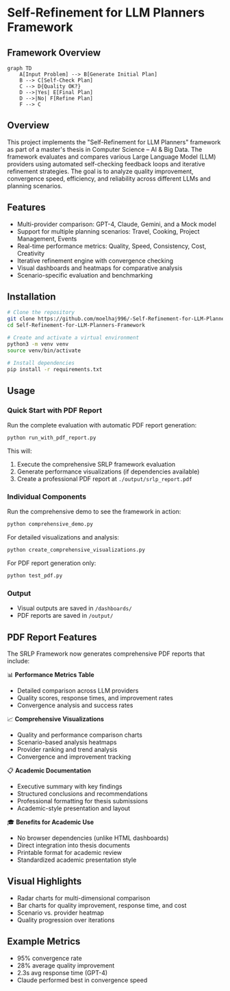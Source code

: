 # Self-Refinement for LLM Planners Framework

## Framework Overview

```mermaid
graph TD
    A[Input Problem] --> B[Generate Initial Plan]
    B --> C[Self-Check Plan]
    C --> D{Quality OK?}
    D -->|Yes| E[Final Plan]
    D -->|No| F[Refine Plan]
    F --> C
```

## Overview
This project implements the "Self-Refinement for LLM Planners" framework as part of a master's thesis in Computer Science – AI & Big Data. The framework evaluates and compares various Large Language Model (LLM) providers using automated self-checking feedback loops and iterative refinement strategies. The goal is to analyze quality improvement, convergence speed, efficiency, and reliability across different LLMs and planning scenarios.

## Features
- Multi-provider comparison: GPT-4, Claude, Gemini, and a Mock model
- Support for multiple planning scenarios: Travel, Cooking, Project Management, Events
- Real-time performance metrics: Quality, Speed, Consistency, Cost, Creativity
- Iterative refinement engine with convergence checking
- Visual dashboards and heatmaps for comparative analysis
- Scenario-specific evaluation and benchmarking


## Installation
```bash
# Clone the repository
git clone https://github.com/moelhaj996/-Self-Refinement-for-LLM-Planners-Framework.git
cd Self-Refinement-for-LLM-Planners-Framework

# Create and activate a virtual environment
python3 -m venv venv
source venv/bin/activate

# Install dependencies
pip install -r requirements.txt
```

## Usage

### Quick Start with PDF Report

Run the complete evaluation with automatic PDF report generation:

```bash
python run_with_pdf_report.py
```

This will:
1. Execute the comprehensive SRLP framework evaluation
2. Generate performance visualizations (if dependencies available)
3. Create a professional PDF report at `./output/srlp_report.pdf`

### Individual Components

Run the comprehensive demo to see the framework in action:

```bash
python comprehensive_demo.py
```

For detailed visualizations and analysis:

```bash
python create_comprehensive_visualizations.py
```

For PDF report generation only:

```bash
python test_pdf.py
```

### Output
- Visual outputs are saved in `/dashboards/`
- PDF reports are saved in `/output/`

## PDF Report Features

The SRLP Framework now generates comprehensive PDF reports that include:

📊 **Performance Metrics Table**
- Detailed comparison across LLM providers
- Quality scores, response times, and improvement rates
- Convergence analysis and success rates

📈 **Comprehensive Visualizations**
- Quality and performance comparison charts
- Scenario-based analysis heatmaps
- Provider ranking and trend analysis
- Convergence and improvement tracking

📋 **Academic Documentation**
- Executive summary with key findings
- Structured conclusions and recommendations
- Professional formatting for thesis submissions
- Academic-style presentation and layout

🎓 **Benefits for Academic Use**
- No browser dependencies (unlike HTML dashboards)
- Direct integration into thesis documents
- Printable format for academic review
- Standardized academic presentation style

## Visual Highlights
- Radar charts for multi-dimensional comparison
- Bar charts for quality improvement, response time, and cost
- Scenario vs. provider heatmap
- Quality progression over iterations

## Example Metrics
- 95% convergence rate
- 28% average quality improvement
- 2.3s avg response time (GPT-4)
- Claude performed best in convergence speed